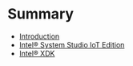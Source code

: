 # Summary

* [Introduction](documentation/Introduction.md)
* [Intel® System Studio IoT Edition](documentation/IntelSystemStudioIoTEdition.md)
* [Intel® XDK](documentation/IntelXdk.md)

